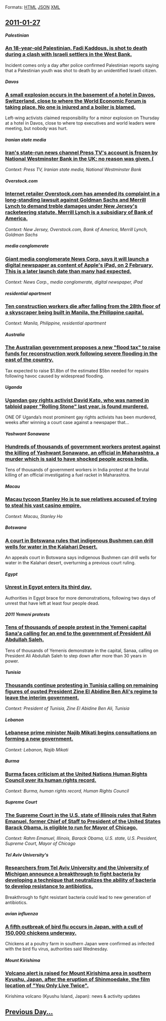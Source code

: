 
Formats: [HTML](2011/01/27/index.html)  [JSON](2011/01/27/index.json)  [XML](2011/01/27/index.xml)  

## [2011-01-27](/news/2011/01/27/index.md)

##### Palestinian
### [An 18-year-old Palestinian, Fadi Kaddous, is shot to death during a clash with Israeli settlers in the West Bank. ](/news/2011/01/27/an-18-year-old-palestinian-fadi-kaddous-is-shot-to-death-during-a-clash-with-israeli-settlers-in-the-west-bank.md)
Incident comes only a day after police confirmed Palestinian reports saying that a Palestinian youth was shot to death by an unidentified Israeli citizen.

##### Davos
### [A small explosion occurs in the basement of a hotel in Davos, Switzerland, close to where the World Economic Forum is taking place. No one is injured and a boiler is blamed. ](/news/2011/01/27/a-small-explosion-occurs-in-the-basement-of-a-hotel-in-davos-switzerland-close-to-where-the-world-economic-forum-is-taking-place-no-one-i.md)
Left-wing activists claimed responsibility for a minor explosion on Thursday at a hotel in Davos, close to where top executives and world leaders were meeting, but nobody was hurt.

##### Iranian state media
### [Iran's state-run news channel Press TV's account is frozen by National Westminster Bank in the UK; no reason was given. (](/news/2011/01/27/iran-s-state-run-news-channel-press-tv-s-account-is-frozen-by-national-westminster-bank-in-the-uk-no-reason-was-given.md)
_Context: Press TV, Iranian state media, National Westminster Bank_

##### Overstock.com
### [Internet retailer Overstock.com has amended its complaint in a long-standing lawsuit against Goldman Sachs and Merrill Lynch to demand treble damages under New Jersey's racketeering statute. Merrill Lynch is a subsidiary of Bank of America. ](/news/2011/01/27/internet-retailer-overstock-com-has-amended-its-complaint-in-a-long-standing-lawsuit-against-goldman-sachs-and-merrill-lynch-to-demand-trebl.md)
_Context: New Jersey, Overstock.com, Bank of America, Merrill Lynch, Goldman Sachs_

##### media conglomerate
### [Giant media conglomerate News Corp. says it will launch a digital newspaper as content of Apple's iPad, on 2 February. This is a later launch date than many had expected. ](/news/2011/01/27/giant-media-conglomerate-news-corp-says-it-will-launch-a-digital-newspaper-as-content-of-apple-s-ipad-on-2-february-this-is-a-later-launc.md)
_Context: News Corp., media conglomerate, digital newspaper, iPad_

##### residential apartment
### [Ten construction workers die after falling from the 28th floor of a skyscraper being built in Manila, the Philippine capital. ](/news/2011/01/27/ten-construction-workers-die-after-falling-from-the-28th-floor-of-a-skyscraper-being-built-in-manila-the-philippine-capital.md)
_Context: Manila, Philippine, residential apartment_

##### Australia
### [The Australian government proposes a new "flood tax" to raise funds for reconstruction work following severe flooding in the east of the country. ](/news/2011/01/27/the-australian-government-proposes-a-new-flood-tax-to-raise-funds-for-reconstruction-work-following-severe-flooding-in-the-east-of-the-cou.md)
Tax expected to raise $1.8bn of the estimated $5bn needed for repairs following havoc caused by widespread flooding.

##### Uganda
### [Ugandan gay rights activist David Kato, who was named in tabloid paper "Rolling Stone" last year, is found murdered. ](/news/2011/01/27/ugandan-gay-rights-activist-david-kato-who-was-named-in-tabloid-paper-rolling-stone-last-year-is-found-murdered.md)
ONE OF Uganda&rsquo;s most prominent gay rights activists has been murdered, weeks after winning a court case against a newspaper that&hellip;

##### Yashwant Sonawane
### [Hundreds of thousands of government workers protest against the killing of Yashwant Sonawane, an official in Maharashtra, a murder which is said to have shocked people across India. ](/news/2011/01/27/hundreds-of-thousands-of-government-workers-protest-against-the-killing-of-yashwant-sonawane-an-official-in-maharashtra-a-murder-which-is.md)
Tens of thousands of government workers in India protest at the brutal killing of an official investigating a fuel racket in Maharashtra.

##### Macau
### [Macau tycoon Stanley Ho is to sue relatives accused of trying to steal his vast casino empire. ](/news/2011/01/27/macau-tycoon-stanley-ho-is-to-sue-relatives-accused-of-trying-to-steal-his-vast-casino-empire.md)
_Context: Macau, Stanley Ho_

##### Botswana
### [A court in Botswana rules that indigenous Bushmen can drill wells for water in the Kalahari Desert. ](/news/2011/01/27/a-court-in-botswana-rules-that-indigenous-bushmen-can-drill-wells-for-water-in-the-kalahari-desert.md)
An appeals court in Botswana says indigenous Bushmen can drill wells for water in the Kalahari desert, overturning a previous court ruling.

##### Egypt
### [Unrest in Egypt enters its third day. ](/news/2011/01/27/unrest-in-egypt-enters-its-third-day.md)
Authorities in Egypt brace for more demonstrations, following two days of unrest that have left at least four people dead.

##### 2011 Yemeni protests
### [Tens of thousands of people protest in the Yemeni capital Sana'a calling for an end to the government of President Ali Abdullah Saleh. ](/news/2011/01/27/tens-of-thousands-of-people-protest-in-the-yemeni-capital-sana-a-calling-for-an-end-to-the-government-of-president-ali-abdullah-saleh.md)
Tens of thousands of Yemenis demonstrate in the capital, Sanaa, calling on President Ali Abdullah Saleh to step down after more than 30 years in power.

##### Tunisia
### [Thousands continue protesting in Tunisia calling on remaining figures of ousted President Zine El Abidine Ben Ali's regime to leave the interim government. ](/news/2011/01/27/thousands-continue-protesting-in-tunisia-calling-on-remaining-figures-of-ousted-president-zine-el-abidine-ben-ali-s-regime-to-leave-the-inte.md)
_Context: President of Tunisia, Zine El Abidine Ben Ali, Tunisia_

##### Lebanon
### [Lebanese prime minister Najib Mikati begins consultations on forming a new government. ](/news/2011/01/27/lebanese-prime-minister-najib-mikati-begins-consultations-on-forming-a-new-government.md)
_Context: Lebanon, Najib Mikati_

##### Burma
### [Burma faces criticism at the United Nations Human Rights Council over its human rights record. ](/news/2011/01/27/burma-faces-criticism-at-the-united-nations-human-rights-council-over-its-human-rights-record.md)
_Context: Burma, human rights record, Human Rights Council_

##### Supreme Court
### [The Supreme Court in the U.S. state of Illinois rules that Rahm Emanuel, former Chief of Staff to President of the United States Barack Obama, is eligible to run for Mayor of Chicago. ](/news/2011/01/27/the-supreme-court-in-the-u-s-state-of-illinois-rules-that-rahm-emanuel-former-chief-of-staff-to-president-of-the-united-states-barack-obam.md)
_Context: Rahm Emanuel, Illinois, Barack Obama, U.S. state, U.S. President, Supreme Court, Mayor of Chicago_

##### Tel Aviv University's
### [Researchers from Tel Aviv University and the University of Michigan announce a breakthrough to fight bacteria by developing a technique that neutralizes the ability of bacteria to develop resistance to antibiotics. ](/news/2011/01/27/researchers-from-tel-aviv-university-and-the-university-of-michigan-announce-a-breakthrough-to-fight-bacteria-by-developing-a-technique-that.md)
Breakthrough to fight resistant bacteria could lead to new generation of antibiotics.

##### avian influenza
### [A fifth outbreak of bird flu occurs in Japan, with a cull of 150,000 chickens underway. ](/news/2011/01/27/a-fifth-outbreak-of-bird-flu-occurs-in-japan-with-a-cull-of-150-000-chickens-underway.md)
Chickens at a poultry farm in southern Japan were confirmed as infected with the bird flu virus, authorities said Wednesday.

##### Mount Kirishima
### [Volcano alert is raised for Mount Kirishima area in southern Kyushu, Japan, after the eruption of Shinmoedake, the film location of "You Only Live Twice". ](/news/2011/01/27/volcano-alert-is-raised-for-mount-kirishima-area-in-southern-kyushu-japan-after-the-eruption-of-shinmoedake-the-film-location-of-you-onl.md)
Kirishima volcano (Kyushu Island, Japan): news & activity updates

## [Previous Day...](/news/2011/01/26/index.md)

